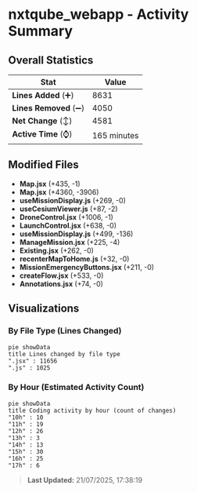 # nxtqube_webapp - Activity Summary 

## Overall Statistics

| Stat                   | Value                                                             |
| ---------------------- | ----------------------------------------------------------------- |
| **Lines Added** (➕)   | 8631                                          |
| **Lines Removed** (➖) | 4050                                        |
| **Net Change** (↕)    | 4581                |
| **Active Time** (⌚)   | 165 minutes |


## Modified Files
- **Map.jsx** (+435, -1)
- **Map.jsx** (+4360, -3906)
- **useMissionDisplay.js** (+269, -0)
- **useCesiumViewer.js** (+87, -2)
- **DroneControl.jsx** (+1006, -1)
- **LaunchControl.jsx** (+638, -0)
- **useMissionDisplay.js** (+499, -136)
- **ManageMission.jsx** (+225, -4)
- **Existing.jsx** (+262, -0)
- **recenterMapToHome.js** (+32, -0)
- **MissionEmergencyButtons.jsx** (+211, -0)
- **createFlow.jsx** (+533, -0)
- **Annotations.jsx** (+74, -0)

## Visualizations

### By File Type (Lines Changed)

```mermaid
pie showData
title Lines changed by file type
".jsx" : 11656
".js" : 1025
```

### By Hour (Estimated Activity Count)

```mermaid
pie showData
title Coding activity by hour (count of changes)
"10h" : 10
"11h" : 19
"12h" : 26
"13h" : 3
"14h" : 13
"15h" : 30
"16h" : 25
"17h" : 6
```


> **Last Updated:** 21/07/2025, 17:38:19